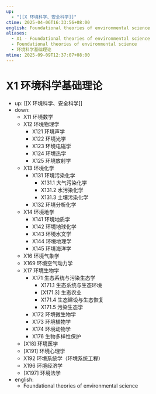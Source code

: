 ```yaml
---
up:
  - "[[X 环境科学、安全科学]]"
ctime: 2025-04-06T16:33:56+08:00
english: Foundational theories of environmental science
aliases:
  - X1 - Foundational theories of environmental science
  - Foundational theories of environmental science
  - 环境科学基础理论
mtime: 2025-09-09T12:37:07+08:00
---
```


# X1 环境科学基础理论

- up: [[X 环境科学、安全科学]]
- down:
	- X11 环境数学
	- X12 环境物理学
		- X121 环境声学
		- X122 环境光学
		- X123 环境电磁学
		- X124 环境热学
		- X125 环境放射学
	- X13 环境化学
		- X131 环境污染化学
			- X131.1 大气污染化学
			- X131.2 水污染化学
			- X131.3 土壤污染化学
		- X132 环境分析化学
	- X14 环境地学
		- X141 环境地质学
		- X142 环境地球化学
		- X143 环境水文学
		- X144 环境地理学
		- X145 环境海洋学
	- X16 环境气象学
	- X169 环境空气动力学
	- X17 环境生物学
		- X171 生态系统与污染生态学
			- X171.1 生态系统与生态环境
			- [X171.3] 生态农业
			- X171.4 生态建设与生态恢复
			- X171.5 污染生态学
		- X172 环境微生物学
		- X173 环境植物学
		- X174 环境动物学
		- X176 生物多样性保护
	- [X18] 环境医学
	- [X191] 环境心理学
	- X192 环境系统学（环境系统工程）
	- X196 环境经济学
	- [X197] 环境法学
- english:
	- Foundational theories of environmental science
